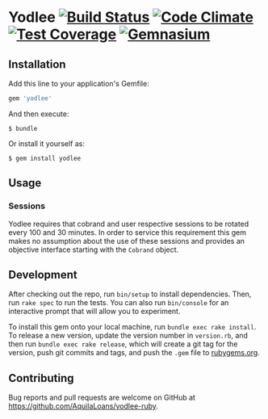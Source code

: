 # Yodlee [![Build Status](https://img.shields.io/travis/AquilaLoans/yodlee-ruby.svg)](https://travis-ci.org/AquilaLoans/yodlee-ruby) [![Code Climate](https://img.shields.io/codeclimate/github/AquilaLoans/yodlee-ruby.svg)](https://codeclimate.com/github/AquilaLoans/yodlee-ruby) [![Test Coverage](https://img.shields.io/codeclimate/coverage/github/AquilaLoans/yodlee-ruby.svg)](https://codeclimate.com/github/AquilaLoans/yodlee-ruby/coverage) [![Gemnasium](https://img.shields.io/gemnasium/AquilaLoans/yodlee-ruby.svg)](https://gemnasium.com/github.com/AquilaLoans/yodlee-ruby)

## Installation

Add this line to your application's Gemfile:

```ruby
gem 'yodlee'
```

And then execute:

    $ bundle

Or install it yourself as:

    $ gem install yodlee

## Usage

### Sessions
Yodlee requires that cobrand and user respective sessions to be rotated every 100 and 30 minutes. In order to service this requirement this gem makes no assumption about the use of these sessions and provides an objective interface starting with the `Cobrand` object.

## Development

After checking out the repo, run `bin/setup` to install dependencies. Then, run `rake spec` to run the tests. You can also run `bin/console` for an interactive prompt that will allow you to experiment.

To install this gem onto your local machine, run `bundle exec rake install`. To release a new version, update the version number in `version.rb`, and then run `bundle exec rake release`, which will create a git tag for the version, push git commits and tags, and push the `.gem` file to [rubygems.org](https://rubygems.org).

## Contributing

Bug reports and pull requests are welcome on GitHub at https://github.com/AquilaLoans/yodlee-ruby.
